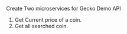 Create Two microservices for Gecko Demo API

1. Get Current price of a coin.
2. Get all searched coin.